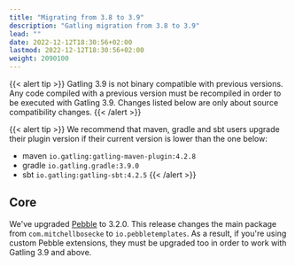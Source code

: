 ```yaml
---
title: "Migrating from 3.8 to 3.9"
description: "Gatling migration from 3.8 to 3.9"
lead: ""
date: 2022-12-12T18:30:56+02:00
lastmod: 2022-12-12T18:30:56+02:00
weight: 2090100
---
```


{{< alert tip >}}
Gatling 3.9 is not binary compatible with previous versions.
Any code compiled with a previous version must be recompiled in order to be executed with Gatling 3.9.
Changes listed below are only about source compatibility changes.
{{< /alert >}}

{{< alert tip >}}
We recommend that maven, gradle and sbt users upgrade their plugin version if their current version is lower than the one below:
* maven `io.gatling:gatling-maven-plugin:4.2.8`
* gradle `io.gatling.gradle:3.9.0`
* sbt `io.gatling:gatling-sbt:4.2.5`
{{< /alert >}}

## Core

We've upgraded [Pebble](https://github.com/PebbleTemplates/pebble) to 3.2.0. This release changes the main package from `com.mitchellbosecke` to `io.pebbletemplates`. As a result, if you're using custom Pebble extensions, they must be upgraded too in order to work with Gatling 3.9 and above.
